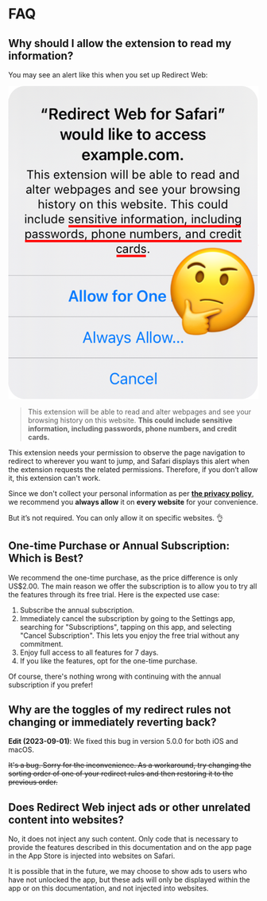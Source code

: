 # FAQ

## Why should I allow the extension to read my information?

You may see an alert like this when you set up Redirect Web:

![](./assets/prepareExtensionPermissionAlert@3x.png ':size=200')

> This extension will be able to read and alter webpages and see your browsing history on this website. **This could include sensitive information, including passwords, phone numbers, and credit cards.**

This extension needs your permission to observe the page navigation to redirect to wherever you want to jump, and Safari displays this alert when the extension requests the related permissions. Therefore, if you don’t allow it, this extension can't work.

Since we don't collect your personal information as per **[the privacy policy](./privacy-policy)**, we recommend you **always allow** it on **every website** for your convenience.

But it’s not required. You can only allow it on specific websites. 👌

## One-time Purchase or Annual Subscription: Which is Best?

We recommend the one-time purchase, as the price difference is only US$2.00.
The main reason we offer the subscription is to allow you to try all the features through its free trial. Here is the expected use case:

1. Subscribe the annual subscription.
2. Immediately cancel the subscription by going to the Settings app, searching for "Subscriptions", tapping on this app, and selecting "Cancel Subscription". This lets you enjoy the free trial without any commitment.
3. Enjoy full access to all features for 7 days.
4. If you like the features, opt for the one-time purchase.

Of course, there's nothing wrong with continuing with the annual subscription if you prefer!

## Why are the toggles of my redirect rules not changing or immediately reverting back?

**Edit (2023-09-01)**: We fixed this bug in version 5.0.0 for both iOS and macOS.

~~It's a bug. Sorry for the inconvenience. As a workaround, try changing the sorting order of one of your redirect rules and then restoring it to the previous order.~~

## Does Redirect Web inject ads or other unrelated content into websites?

No, it does not inject any such content. Only code that is necessary to provide the features described in this documentation and on the app page in the App Store is injected into websites on Safari.

It is possible that in the future, we may choose to show ads to users who have not unlocked the app, but these ads will only be displayed within the app or on this documentation, and not injected into websites.
